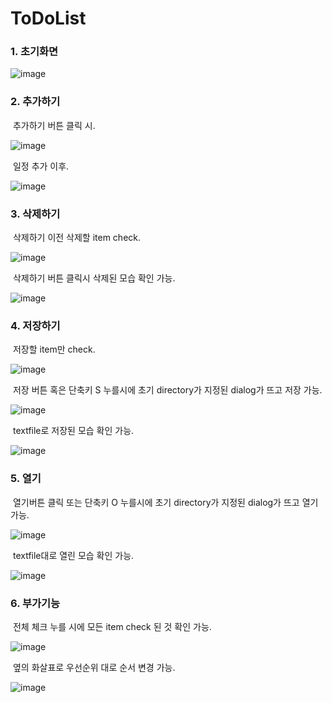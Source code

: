 

# ToDoList

###     1. 초기화면

![image](Capture/1.PNG)



###     2. 추가하기

​    추가하기 버튼 클릭 시.

![image](Capture/2-1.png)



​    일정 추가 이후.

![image](Capture/2-1-A.png)



###     3. 삭제하기

​    삭제하기 이전 삭제할 item check.

![image](Capture/2-2.png)



​    삭제하기 버튼 클릭시 삭제된 모습 확인 가능.

![image](Capture/2-2-A.png)



###     4. 저장하기

​    저장할 item만 check.

![image](Capture/2-3.png)



​    저장 버튼 혹은 단축키 S 누를시에 초기 directory가 지정된 dialog가 뜨고 저장 가능.

![image](Capture/2-3-A.png)



​    textfile로 저장된 모습 확인 가능.

![image](Capture/2-3-B.png)



###     5. 열기

​    열기버튼 클릭 또는 단축키 O 누를시에 초기 directory가 지정된 dialog가 뜨고 열기 가능.

![image](Capture/2-4.png)



​    textfile대로 열린 모습 확인 가능.

![image](Capture/2-4-A.png)



###     6. 부가기능

​         전체 체크 누를 시에 모든 item check 된 것 확인 가능.

![image](Capture/2-5.png)



​         옆의 화살표로 우선순위 대로 순서 변경 가능.

![image](Capture/2-6.png)












